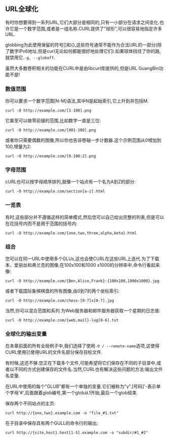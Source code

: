 
## URL全球化

有时你想要得到一系列URL,它们大部分是相同的,只有一小部分在请求之间变化.也许它是一个数字范围,或者是一组名称.CURL提供了"球形",可以很容易地指定许多URL.

globbing为此使用保留的符号\[]和{},这些符号通常不能作为合法URL的一部分(除了数字IPv6地址,但是curl无论如何都能很好地处理它们).如果球体挡住了你的路,就禁用它.`-g, --globoff`.

虽然大多数卷积相关的功能在CURL中是由libcurl库提供的,但是URL GuangBin功能不是!

### 数值范围

你可以要求一个数字范围[N-M]语法,其中N是起始索引,它上升到并包括M.

```
curl -O http://example.com/[1-100].png
```

它甚至可以做零前缀的范围,比如数字一直是三位:

```
curl -O http://example.com/[001-100].png
```

或者你只需要偶数的图像,所以你也告诉卷轴一步计数器.这个示例范围从0增加到100,增量为2:

```
curl -O http://example.com/[0-100:2].png
```

### 字母范围

cURL也可以按字母顺序排列,就像一个站点有一个名为A到Z的部分:

```
curl -O http://example.com/section[a-z].html
```

### 一览表

有时,这些部分并不遵循这样的简单模式,然后您可以自己给出完整的列表,但是可以在花括号内而不是用于范围的括号内:

```
curl -O http://example.com/{one,two,three,alpha,beta}.html
```

### 组合

您可以在同一URL中使用多个GLUs,这也会使CURL在这些URL上迭代.为了下载本、爱丽丝和弗兰克的图像,在100x100和1000 x1000的分辨率中,命令行看起来像:

```
curl -O http://example.com/{Ben,Alice,Frank}-{100x100,1000x1000}.jpg
```

或者下载国际象棋棋盘的所有图像,由0到7的两个坐标索引:

```
curl -O http://example.com/chess-[0-7]x[0-7].jpg
```

当然,你可以混合范围和系列.为Web服务器和邮件服务器获取一个星期的日志值:

```
curl -O http://example.com/{web,mail}-log[0-6].txt
```

### 全球化的输出变量

在本章前面的所有全局例子中,我们选择了使用`-O / --remote-name`选项,这使得CURL使用已使用URL的文件名部分保存目标文件.

有时候,这还不够.您正在下载多个文件,可能希望将它们保存在不同的子目录中,或者以不同的方式创建保存的文件名.当然,CURL也有解决这些问题的方法:输出文件名变量.

在URL中使用的每个"GLUB"都有一个单独的变量.它们被称为"γ".[号码]'-表示单个字母'#',后面跟着glob编号,第一个glob从1开始,最后一个glob结束.

保存两个不同站点的主页:

```
curl http://{one,two}.example.com -o "file_#1.txt"
```

在子目录中保存具有两个GULL的命令行的输出;

```
curl http://{site,host}.host[1-5].example.com -o "subdir/#1_#2"
```
